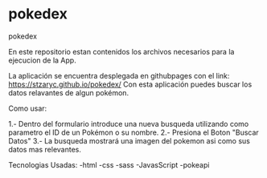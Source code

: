 # pokedex
pokedex

En este repositorio estan contenidos los archivos necesarios para la ejecucion de la App. 

La aplicación se encuentra desplegada en githubpages con el link: https://stzaryc.github.io/pokedex/ 
Con esta aplicación puedes buscar los datos relavantes de algun pokémon.


Como usar:

1.- Dentro del formulario introduce una nueva busqueda utilizando como parametro el ID de un Pokémon o su nombre.
2.- Presiona el Boton "Buscar Datos"
3.- La busqueda mostrará una imagen del pokemon asi como sus datos mas relevantes.

Tecnologias Usadas:
-html
-css
-sass
-JavasScript
-pokeapi
